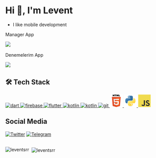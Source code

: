 # Hi 👋, I'm Levent
* I like mobile development
  
Manager App
<p> <a href="https://play.google.com/store/apps/details?id=com.leventsurer.manager"><img src="https://cloud.githubusercontent.com/assets/5692567/10923351/6b688a92-8278-11e5-9973-8ffbf3c5cc52.png" height="50"></a></p>

Denemelerim App
<p> <a href="https://play.google.com/store/apps/details?id=com.leventsurer.denemelerim"><img src="https://cloud.githubusercontent.com/assets/5692567/10923351/6b688a92-8278-11e5-9973-8ffbf3c5cc52.png" height="50"></a></p>

## 🛠 Tech Stack
<p align="left"> 
<a href="https://dart.dev" target="_blank" rel="noreferrer">
  <img src="https://www.vectorlogo.zone/logos/dartlang/dartlang-icon.svg" alt="dart" width="40" height="40"/> 
</a> 
<a href="https://firebase.google.com/" target="_blank" rel="noreferrer">
  <img src="https://www.vectorlogo.zone/logos/firebase/firebase-icon.svg" alt="firebase" width="40" height="40"/> 
</a> 
<a href="https://flutter.dev" target="_blank" rel="noreferrer"> 
  <img src="https://www.vectorlogo.zone/logos/flutterio/flutterio-icon.svg" alt="flutter" width="40" height="40"/> 
</a> 
<a href="https://kotlinlang.org" target="_blank" rel="noreferrer"> 
  <img src="https://www.vectorlogo.zone/logos/kotlinlang/kotlinlang-icon.svg" alt="kotlin" width="40" height="40"/> 
</a>
 <a href="https://developer.android.com/" target="_blank" rel="noreferrer"> 
  <img src="https://www.vectorlogo.zone/logos/android/android-official.svg" alt="kotlin" width="40" height="40"/> 
</a>
<a href="https://git-scm.com/" target="_blank" rel="noreferrer"> 
  <img src="https://www.vectorlogo.zone/logos/git-scm/git-scm-icon.svg" alt="git" width="40" height="40"/> 
</a> 
<a href="https://www.w3.org/html/" target="_blank" rel="noreferrer"> 
  <img src="https://raw.githubusercontent.com/devicons/devicon/master/icons/html5/html5-original-wordmark.svg" alt="html5" width="40" height="40"/> 
</a> 
<a href="https://www.python.org" target="_blank" rel="noreferrer"> 
  <img src="https://raw.githubusercontent.com/devicons/devicon/master/icons/python/python-original.svg" alt="python" width="40" height="40"/> 
</a> 
 <a href="https://developer.mozilla.org/en-US/docs/Web/JavaScript" target="_blank"> 
    <img src="https://raw.githubusercontent.com/devicons/devicon/master/icons/javascript/javascript-original.svg" alt="javascript" width="40" height="40"/> 
  </a>  </p>




## Social Media
<a href="https://twitter.com/LeventSrr" target="blank"><img align="center" src="https://img.shields.io/badge/Twitter-1DA1F2?style=flat&logo=twitter&logoColor=white" alt="Twitter" /></a>
<a href="https://t.me/LeventSrr" target="blank"><img align="center" src="https://img.shields.io/badge/Telegram-2CA5E0?style=flat&logo=telegram&logoColor=white" alt="Telegram" /></a>
<br><br>
<!--![Aryclenio GitHub Stats](https://github-readme-stats.vercel.app/api?username=leventsrr&show_icons=true)-->

<p><img align="left" src="https://github-readme-stats.vercel.app/api/top-langs?username=leventsrr&show_icons=true&bg_color=40,904e99,e96205&title_color=fff&text_color=fff&icon_color=f2f2f2&locale=en&layout=compact&count-private=true" alt="leventsrr" /></p>

<p>&nbsp;
 <img align="center" src="https://github-readme-stats.vercel.app/api?username=leventsrr&show_icons=true&bg_color=50,e96205,904e99&title_color=fff&text_color=fff&icon_color=f2f2f2&locale=en&count_private=true&hide=issues" alt="leventsrr" width="50%" /></p>
<br/>

